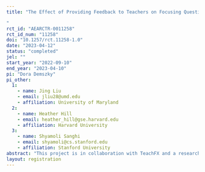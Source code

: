```yaml
---
title: "The Effect of Providing Feedback to Teachers on Focusing Questions: Using Natural Language Processing to Surface Insights to Teachers on Focusing Questions and Measuring the Effect of This Feedback
"
rct_id: "AEARCTR-0011258"
rct_id_num: "11258"
doi: "10.1257/rct.11258-1.0"
date: "2023-04-12"
status: "completed"
jel: ""
start_year: "2022-09-10"
end_year: "2023-04-10"
pi: "Dora Demszky"
pi_other:
  1:
    - name: Jing Liu
    - email: jliu28@umd.edu
    - affiliation: University of Maryland
  2:
    - name: Heather Hill
    - email: heather_hill@gse.harvard.edu
    - affiliation: Harvard University
  3:
    - name: Shyamoli Sanghi
    - email: shyamoli@cs.stanford.edu
    - affiliation: Stanford University
abstract: "This project is in collaboration with TeachFX and a research team that specializes in the use of natural language processing in education. This project involves giving feedback to teachers and tutors on their use of focusing questions in the classroom. To do so, it leverages both manual annotation and computational natural language processing techniques. The primary purpose of this study is to measure the effect of this feedback."
layout: registration
---
```


